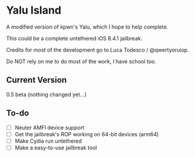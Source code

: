 # Yalu Island
A modified version of kpwn's Yalu, which I hope to help complete.

This could be a complete untethered iOS 8.4.1 jailbreak.

Credits for most of the development go to Luca Todesco / @qwertyoruiop.

Do NOT rely on me to do most of the work, I have school too.

## Current Version

0.5 beta (nothing changed yet...)

## To-do
- [ ] Neuter AMFI device support
- [ ] Get the jailbreak's ROP working on 64-bit devices (arm64)
- [ ] Make Cydia run untethered
- [ ] Make a easy-to-use jailbreak tool

